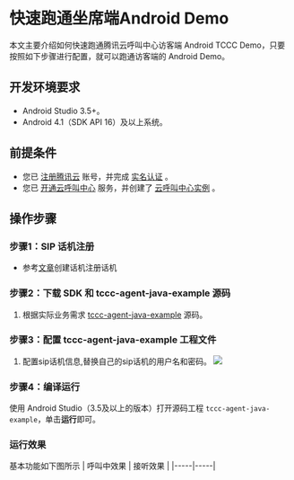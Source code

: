 # 快速跑通坐席端Android Demo

本文主要介绍如何快速跑通腾讯云呼叫中心访客端 Android TCCC Demo，只要按照如下步骤进行配置，就可以跑通访客端的 Android Demo。

## 开发环境要求
- Android Studio 3.5+。
- Android 4.1（SDK API 16）及以上系统。

## 前提条件
- 您已 [注册腾讯云](https://cloud.tencent.com/document/product/378/17985) 账号，并完成 [实名认证](https://cloud.tencent.com/document/product/378/3629) 。
- 您已 [开通云呼叫中心](https://cloud.tencent.com/document/product/679/48028#.E6.AD.A5.E9.AA.A41.EF.BC.9A.E5.87.86.E5.A4.87.E5.B7.A5.E4.BD.9C) 服务，并创建了 [云呼叫中心实例](https://cloud.tencent.com/document/product/679/48028#.E6.AD.A5.E9.AA.A42.EF.BC.9A.E5.88.9B.E5.BB.BA.E4.BA.91.E5.91.BC.E5.8F.AB.E4.B8.AD.E5.BF.83.E5.AE.9E.E4.BE.8B) 。

## 操作步骤
[](id:step1)
### 步骤1：SIP 话机注册
- 参考[文章](https://cloud.tencent.com/document/product/679/79223)创建话机注册话机

[](id:step2)
### 步骤2：下载 SDK 和 tccc-agent-java-example 源码
1. 根据实际业务需求 [tccc-agent-java-example](https://github.com/TencentCloud/tccc-agent-java-example) 源码。

[](id:step3)
### 步骤3：配置 tccc-agent-java-example 工程文件
1. 配置sip话机信息,替换自己的sip话机的用户名和密码。
![](https://qcloudimg.tencent-cloud.cn/raw/5a439875f45bb4fbc6a1f9fa4ed4850b.png)


### 步骤4：编译运行
使用 Android Studio（3.5及以上的版本）打开源码工程 `tccc-agent-java-example`，单击**运行**即可。

### 运行效果
基本功能如下图所示
| 呼叫中效果 | 接听效果 |
|-----|-----|



